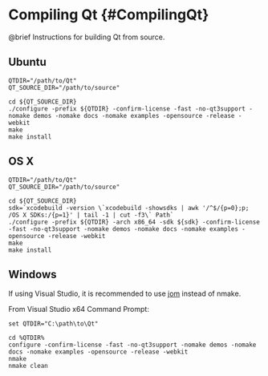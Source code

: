 # Compiling Qt {#CompilingQt}
@brief Instructions for building Qt from source.

## Ubuntu

~~~{.sh}
QTDIR="/path/to/Qt"
QT_SOURCE_DIR="/path/to/source"

cd ${QT_SOURCE_DIR}
./configure -prefix ${QTDIR} -confirm-license -fast -no-qt3support -nomake demos -nomake docs -nomake examples -opensource -release -webkit
make
make install
~~~

## OS X

~~~{.sh}
QTDIR="/path/to/Qt"
QT_SOURCE_DIR="/path/to/source"

cd ${QT_SOURCE_DIR}
sdk=`xcodebuild -version \`xcodebuild -showsdks | awk '/^$/{p=0};p; /OS X SDKs:/{p=1}' | tail -1 | cut -f3\` Path`
./configure -prefix ${QTDIR} -arch x86_64 -sdk ${sdk} -confirm-license -fast -no-qt3support -nomake demos -nomake docs -nomake examples -opensource -release -webkit
make
make install
~~~

## Windows

If using Visual Studio, it is recommended to use [jom](http://qt-project.org/wiki/jom) instead of nmake.

From Visual Studio x64 Command Prompt:

~~~{.bat}
set QTDIR="C:\path\to\Qt"

cd %QTDIR%
configure -confirm-license -fast -no-qt3support -nomake demos -nomake docs -nomake examples -opensource -release -webkit
nmake
nmake clean
~~~
